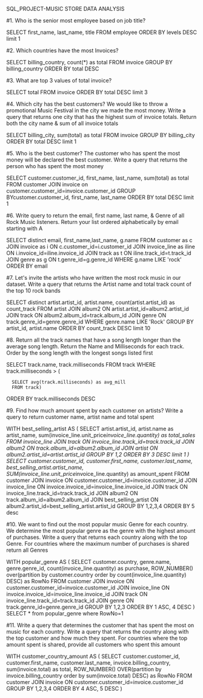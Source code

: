 SQL_PROJECT-MUSIC STORE DATA ANALYSIS

#1. Who is the senior most employee based on job title?

   SELECT first_name, last_name, title 
   FROM employee 
   ORDER BY levels DESC limit 1

#2. Which countries have the most Invoices?

   SELECT billing_country, count(*) as total 
   FROM invoice 
   GROUP BY billing_country 
   ORDER BY total DESC

#3. What are top 3 values of total invoice?

   SELECT total 
   FROM invoice 
   ORDER BY total DESC limit 3

#4. Which city has the best customers? We would like to throw a promotional Music 
Festival in the city we made the most money. Write a query that returns one city that 
has the highest sum of invoice totals. Return both the city name & sum of all invoice 
totals
 
  SELECT billing_city, sum(total) as total 
  FROM invoice 
  GROUP BY billing_city 
  ORDER BY total DESC limit 1

#5. Who is the best customer? The customer who has spent the most money will be 
declared the best customer. Write a query that returns the person who has spent the 
most money 

  SELECT customer.customer_id, first_name, last_name, sum(total) as total
  FROM customer 
  JOIN invoice on customer.customer_id=invoice.customer_id 
  GROUP BYcustomer.customer_id, first_name, last_name
  ORDER BY total DESC limit 1

#6. Write query to return the email, first name, last name, & Genre of all Rock Music 
listeners. Return your list ordered alphabetically by email starting with A 

  SELECT distinct email, first_name,last_name, g.name
  FROM customer as c
  JOIN invoice as i
  ON c.customer_id=i.customer_id
  JOIN invoice_line as iline
  ON i.invoice_id=iline.invoice_id
  JOIN track as t
  ON iline.track_id=t.track_id
  JOIN genre as g 
  ON t.genre_id=g.genre_id
  WHERE g.name LIKE 'rock'
  ORDER BY email

#7. Let's invite the artists who have written the most rock music in our dataset. Write a 
query that returns the Artist name and total track count of the top 10 rock bands 

  SELECT distinct artist.artist_id, artist.name, count(artist.artist_id) as count_track
  FROM artist
  JOIN album2 
  ON artist.artist_id=album2.artist_id
  JOIN track 
  ON album2.album_id=track.album_id
  JOIN genre 
  ON track.genre_id=genre.genre_id
  WHERE genre.name LIKE 'Rock'
  GROUP BY artist_id, artist.name
  ORDER BY count_track DESC
  limit 10

#8. Return all the track names that have a song length longer than the average song length. 
Return the Name and Milliseconds for each track. Order by the song length with the 
longest songs listed first 

  SELECT track.name, track.milliseconds
  FROM track
  WHERE track.milliseconds > (

      SELECT avg(track.milliseconds) as avg_mill
      FROM track)
  ORDER BY track.milliseconds DESC

#9. Find how much amount spent by each customer on artists? Write a query to return 
customer name, artist name and total spent

  WITH best_selling_artist AS (
    SELECT artist.artist_id, artist.name as artist_name, sum(invoice_line.unit_price*invoice_line.quantity) as total_sales
    FROM invoice_line
    JOIN track
    ON invoice_line.track_id=track.track_id
    JOIN album2
    ON track.album_id=album2.album_id
    JOIN artist
    ON album2.artist_id=artist.artist_id
    GROUP BY 1,2
    ORDER BY 3 DESC
    limit 1 
   )
   SELECT customer.customer_id, customer.first_name, customer.last_name, best_selling_artist.artist_name, 
   SUM(invoice_line.unit_price*invoice_line.quantity) as amount_spent
   FROM customer
   JOIN invoice
   ON customer.customer_id=invoice.customer_id
   JOIN invoice_line 
   ON invoice.invoice_id=invoice_line.invoice_id
   JOIN track 
   ON invoice_line.track_id=track.track_id
   JOIN album2
   ON track.album_id=album2.album_id
   JOIN best_selling_artist
   ON album2.artist_id=best_selling_artist.artist_id
   GROUP BY 1,2,3,4
   ORDER BY 5 desc

#10. We want to find out the most popular music Genre for each country. We determine the 
most popular genre as the genre with the highest amount of purchases. Write a query 
that returns each country along with the top Genre. For countries where the maximum 
number of purchases is shared return all Genres

   WITH popular_genre AS (
     SELECT customer.country, genre.name, genre.genre_id, count(invoice_line.quantity) as purchase, 
     ROW_NUMBER() over(partition by customer.country order by count(invoice_line.quantity) DESC) as RowNo
     FROM customer 
     JOIN invoice
     ON customer.customer_id=invoice.customer_id
     JOIN invoice_line
     ON invoice.invoice_id=invoice_line.invoice_id
     JOIN track
     ON invoice_line.track_id=track.track_id
     JOIN genre
     ON track.genre_id=genre.genre_id
     GROUP BY 1,2,3
     ORDER BY 1 ASC, 4 DESC 
   )
   SELECT * from popular_genre where RowNo=1

#11. Write a query that determines the customer that has spent the most on music for each 
country. Write a query that returns the country along with the top customer and how 
much they spent. For countries where the top amount spent is shared, provide all 
customers who spent this amount

   WITH customer_country_amount AS (
    SELECT customer.customer_id, customer.first_name, customer.last_name, invoice.billing_country, sum(invoice.total) as 
    total,
    ROW_NUMBER() OVER(partition by invoice.billing_country order by sum(invoice.total) DESC) as RowNo
    FROM customer
    JOIN invoice 
    ON customer.customer_id=invoice.customer_id
    GROUP BY 1,2,3,4
    ORDER BY 4 ASC, 5 DESC
   )
